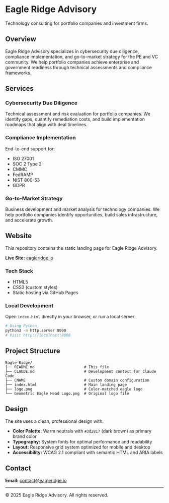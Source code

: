 # Eagle Ridge Advisory

Technology consulting for portfolio companies and investment firms.

## Overview

Eagle Ridge Advisory specializes in cybersecurity due diligence, compliance implementation, and go-to-market strategy for the PE and VC community. We help portfolio companies achieve enterprise and government readiness through technical assessments and compliance frameworks.

## Services

### Cybersecurity Due Diligence
Technical assessment and risk evaluation for portfolio companies. We identify gaps, quantify remediation costs, and build implementation roadmaps that align with deal timelines.

### Compliance Implementation
End-to-end support for:
- ISO 27001
- SOC 2 Type 2
- CMMC
- FedRAMP
- NIST 800-53
- GDPR

### Go-to-Market Strategy
Business development and market analysis for technology companies. We help portfolio companies identify opportunities, build sales infrastructure, and accelerate growth.

## Website

This repository contains the static landing page for Eagle Ridge Advisory.

**Live Site:** [eagleridge.io](https://eagleridge.io)

### Tech Stack
- HTML5
- CSS3 (custom styles)
- Static hosting via GitHub Pages

### Local Development

Open `index.html` directly in your browser, or run a local server:

```bash
# Using Python
python3 -m http.server 8000
# Visit http://localhost:8000
```

## Project Structure

```
Eagle-Ridge/
├── README.md                      # This file
├── CLAUDE.md                      # Development context for Claude Code
├── CNAME                          # Custom domain configuration
├── index.html                     # Main landing page
├── logo.png                       # Color-matched eagle logo
└── Geometric Eagle Head Logo.png  # Original logo file
```

## Design

The site uses a clean, professional design with:
- **Color Palette:** Warm neutrals with `#3d2817` (dark brown) as primary brand color
- **Typography:** System fonts for optimal performance and readability
- **Layout:** Responsive grid system optimized for mobile and desktop
- **Accessibility:** WCAG 2.1 compliant with semantic HTML and ARIA labels

## Contact

**Email:** contact@eagleridge.io

---

© 2025 Eagle Ridge Advisory. All rights reserved.
